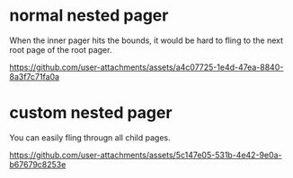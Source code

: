 # normal nested pager
When the inner pager hits the bounds, it would be hard to fling to the next root page of the root pager.


https://github.com/user-attachments/assets/a4c07725-1e4d-47ea-8840-8a3f7c71fa0a


# custom nested pager
You can easily fling througn all child pages.


https://github.com/user-attachments/assets/5c147e05-531b-4e42-9e0a-b67679c8253e

